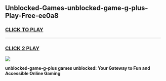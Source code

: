 
## Unblocked-Games-unblocked-game-g-plus-Play-Free-ee0a8
<h3>
<a href="https://premium76.site?title=unblocked-game-g-plus&ref=18A1">CLICK TO PLAY</a></h3>
<hr>

<h3>
<a href="https://premium76.site?title=unblocked-game-g-plus&ref=18A1">CLICK 2 PLAY</a>
  
</h3>

<a href="https://premium76.site?title=unblocked-game-g-plus&ref=18A1"><img src="https://clearcache.store/games.png"></a>


**unblocked-game-g-plus games unblocked: Your Gateway to Fun and Accessible Online Gaming**
